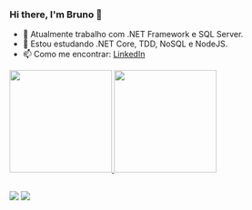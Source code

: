 ### Hi there, I'm Bruno 👋

- 🔭 Atualmente trabalho com .NET Framework e SQL Server.
- 🌱 Estou estudando .NET Core, TDD, NoSQL e NodeJS.
- 📫 Como me encontrar: <a href="https://www.linkedin.com/in/bruno-henrique-cavalcante/">LinkedIn</a>

 
<div>
  <a href="https://github.com/brunohcs">
  <img height="180em" src="https://github-readme-stats.vercel.app/api?username=brunohcs&show_icons=true&theme=dracula&include_all_commits=true&count_private=true"/>
  <img height="180em" src="https://github-readme-stats.vercel.app/api/top-langs/?username=brunohcs&layout=compact&langs_count=7&theme=dracula"/>
</div>
 
  
  ##
 
<div>
  <a href="https://www.instagram.com/_brunohcs/" target="_blank"><img src="https://img.shields.io/badge/-Instagram-%23E4405F?style=for-the-badge&logo=instagram&logoColor=white" target="_blank"></a>
  <a href="https://www.linkedin.com/in/bruno-henrique-cavalcante/" target="_blank"><img src="https://img.shields.io/badge/-LinkedIn-%230077B5?style=for-the-badge&logo=linkedin&logoColor=white" target="_blank"></a>
</div>
